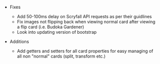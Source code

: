 * Fixes
	* Add 50-100ms delay on Scryfall API requests as per their guidlines
	* Fix images not flipping back when viewing normal card after viewing a flip card (i.e. Budoka Gardener)
	* Look into updating version of bootstrap


* Additions
	* Add getters and setters for all card properties for easy managing of all non "normal" cards (split, transform etc.)